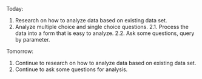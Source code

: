 Today:
1. Research on how to analyze data based on existing data set.
2. Analyze multiple choice and single choice questions.
2.1. Process the data into a form that is easy to analyze.
2.2. Ask some questions, query by parameter.

Tomorrow:
1. Continue to research on how to analyze data based on existing data set.
2. Continue to ask some questions for analysis.
